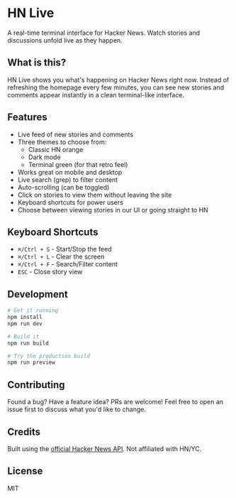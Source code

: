 # HN Live

A real-time terminal interface for Hacker News. Watch stories and discussions unfold live as they happen.

## What is this?

HN Live shows you what's happening on Hacker News right now. Instead of refreshing the homepage every few minutes, you can see new stories and comments appear instantly in a clean terminal-like interface.

## Features

- Live feed of new stories and comments
- Three themes to choose from:
  - Classic HN orange
  - Dark mode
  - Terminal green (for that retro feel)
- Works great on mobile and desktop
- Live search (grep) to filter content
- Auto-scrolling (can be toggled)
- Click on stories to view them without leaving the site
- Keyboard shortcuts for power users
- Choose between viewing stories in our UI or going straight to HN

## Keyboard Shortcuts

- `⌘/Ctrl + S` - Start/Stop the feed
- `⌘/Ctrl + L` - Clear the screen
- `⌘/Ctrl + F` - Search/Filter content
- `ESC` - Close story view

## Development

```bash
# Get it running
npm install
npm run dev

# Build it
npm run build

# Try the production build
npm run preview
```

## Contributing

Found a bug? Have a feature idea? PRs are welcome! Feel free to open an issue first to discuss what you'd like to change.

## Credits

Built using the [official Hacker News API](https://github.com/HackerNews/API). Not affiliated with HN/YC.

## License

MIT
